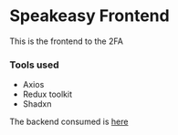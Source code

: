 # Speakeasy Frontend

This is the frontend to the 2FA

### Tools used
- Axios
- Redux toolkit
- Shadxn

The backend consumed is [here](https://github.com/femiabimbola/two-factor-authentication-tuts/tree/main/backend)